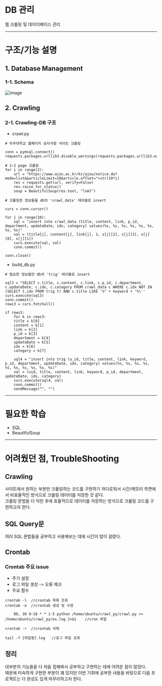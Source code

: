 # DB 관리
웹 크롤링 및 데이터베이스 관리

---
# 구조/기능 설명
## 1. Database Management
### 1-1. Schema
![image](https://user-images.githubusercontent.com/69350945/111055088-b7a62c80-84b5-11eb-8862-3bcdf9299a4c.png)

## 2. Crawling
### 2-1. Crawling-DB 구조
* crawl.py
```
# 아주대학교 홈페이지 공지사항 사이트 크롤링

conn = pymsql.connect()
requests.packages.urllib3.disable_warnings(requests.packages.urllib3.exceptions.InsecureRequestWarning)
    
# 1~2 page 크롤링
for i in range(2):
    url = "https://www.ajou.ac.kr/kr/ajou/notice.do?mode=list&&articleLimit=10&article.offset="+str(10*i)
    res = requests.get(url, verify=False)
    res.raise_for_status()
    soup = BeautifulSoup(res.text, "lxml")
```

```
# 크롤링한 정보들을 db의 'crawl_data' 테이블로 insert

curs = conn.cursor()

for j in range(10):
    sql = "insert into crawl_data (title, content, link, p_id, department, updateDate, idx, category) values(%s, %s, %s, %s, %s, %s, %s, %s)"
    val = (title[j], content[j], link[j], 1, s[j][2], s[j][3], s[j][0], s[j][1])
    curs.execute(sql, val)
    conn.commit()
    
conn.close()
```

* build_db.py
```
# 필요한 정보들만 db의 'trig' 테이블로 insert

sql3 = "SELECT c.title, c.content, c.link, c.p_id, c.department, c.updateDate, c.idx, c.category FROM crawl_data c WHERE c.idx NOT IN (SELECT t.idx FROM trig t) AND c.title LIKE '%" + keyword + '%\''
curs.execute(sql3)
conn.commit()
rows3 = curs.fetchall()

if rows3:
    for k in rows3:
    title = k[0]
    content = k[1]
    link = k[2]
    p_id = k[3]
    department = k[4]
    updateDate = k[5]
    idx = k[6]
    category = k[7]

    sql4 = "insert into trig (u_id, title, content, link, keyword, p_id, department, updateDate, idx, category) values(%s, %s, %s, %s, %s, %s, %s, %s, %s, %s)"
    val = (uid, title, content, link, keyword, p_id, department, updateDate, idx, category)
    curs.execute(sql4, val)
    conn.commit()
    sendMessage("", "")
```

---
# 필요한 학습
* SQL
* BeautifulSoup  

---
# 어려웠던 점, TroubleShooting
## Crawling
사이트에서 원하는 부분만 크롤링하는 코드를 구현하기 까다로워서 시간/메모리 측면에서 비효율적인 방식으로 크롤링 데이터를 저장한 것 같다.  
크롤링 문법을 더 익힌 후에 효율적으로 데이터를 저장하는 방식으로 크롤링 코드를 구현하고자 한다.  


## SQL Query문
여러 SQL 문법들을 공부하고 사용해보는 데에 시간이 많이 걸렸다.  


## Crontab
### Crontab 주요 issue
- 주기 설정
- 로그 파일 생성 -> 오류 체크
- 주요 함수
```
crontab -l  //crontab 목록 조회
crontab -e  //crontab 생성 및 수정
    
    00, 30 9-18 * * 1-5 python /home/ubuntu/crawl_py/crawl.py >> /home/ubuntu/crawl_py/ex.log 2>&1    //cron 파일
    
crontab -r  //crontab 삭제
  
tail -f [파일명].log   //로그 파일 조회
```
  
  
## 정리
대부분의 기능들을 다 처음 접해봐서 공부하고 구현하는 데에 어려운 점이 많았다.  
때문에 미숙하게 구현한 부분이 꽤 있지만 이번 기회에 공부한 내용을 바탕으로 다음 프로젝트는 더 완성도 있게 마무리하고자 한다.
